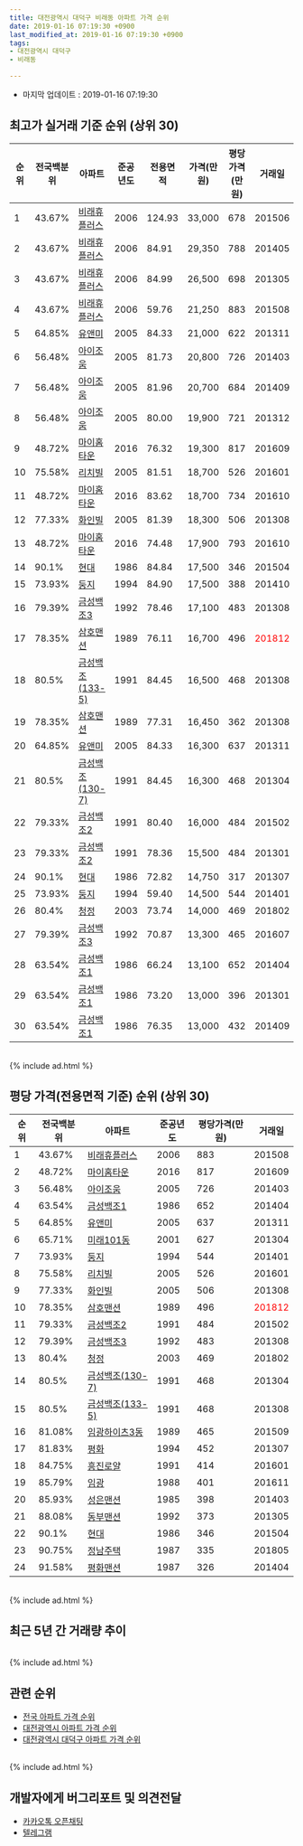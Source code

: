 ```yaml
---
title: 대전광역시 대덕구 비래동 아파트 가격 순위
date: 2019-01-16 07:19:30 +0900
last_modified_at: 2019-01-16 07:19:30 +0900
tags:
- 대전광역시 대덕구
- 비래동

---
```


* 마지막 업데이트 : 2019-01-16 07:19:30

## 최고가 실거래 기준 순위 (상위 30)


|순위|전국백분위|아파트|준공년도|전용면적|가격(만원)|평당가격(만원)|거래일|
|---|---|---|---|---|---|---|---|
|1|43.67%|[비래휴플러스](https://search.naver.com/search.naver?query=%EB%8C%80%EC%A0%84%EA%B4%91%EC%97%AD%EC%8B%9C+%EB%8C%80%EB%8D%95%EA%B5%AC+%EB%B9%84%EB%9E%98%EB%8F%99+%EB%B9%84%EB%9E%98%ED%9C%B4%ED%94%8C%EB%9F%AC%EC%8A%A4)|2006|124.93|33,000|678|201506|
|2|43.67%|[비래휴플러스](https://search.naver.com/search.naver?query=%EB%8C%80%EC%A0%84%EA%B4%91%EC%97%AD%EC%8B%9C+%EB%8C%80%EB%8D%95%EA%B5%AC+%EB%B9%84%EB%9E%98%EB%8F%99+%EB%B9%84%EB%9E%98%ED%9C%B4%ED%94%8C%EB%9F%AC%EC%8A%A4)|2006|84.91|29,350|788|201405|
|3|43.67%|[비래휴플러스](https://search.naver.com/search.naver?query=%EB%8C%80%EC%A0%84%EA%B4%91%EC%97%AD%EC%8B%9C+%EB%8C%80%EB%8D%95%EA%B5%AC+%EB%B9%84%EB%9E%98%EB%8F%99+%EB%B9%84%EB%9E%98%ED%9C%B4%ED%94%8C%EB%9F%AC%EC%8A%A4)|2006|84.99|26,500|698|201305|
|4|43.67%|[비래휴플러스](https://search.naver.com/search.naver?query=%EB%8C%80%EC%A0%84%EA%B4%91%EC%97%AD%EC%8B%9C+%EB%8C%80%EB%8D%95%EA%B5%AC+%EB%B9%84%EB%9E%98%EB%8F%99+%EB%B9%84%EB%9E%98%ED%9C%B4%ED%94%8C%EB%9F%AC%EC%8A%A4)|2006|59.76|21,250|883|201508|
|5|64.85%|[유앤미](https://search.naver.com/search.naver?query=%EB%8C%80%EC%A0%84%EA%B4%91%EC%97%AD%EC%8B%9C+%EB%8C%80%EB%8D%95%EA%B5%AC+%EB%B9%84%EB%9E%98%EB%8F%99+%EC%9C%A0%EC%95%A4%EB%AF%B8)|2005|84.33|21,000|622|201311|
|6|56.48%|[아이조움](https://search.naver.com/search.naver?query=%EB%8C%80%EC%A0%84%EA%B4%91%EC%97%AD%EC%8B%9C+%EB%8C%80%EB%8D%95%EA%B5%AC+%EB%B9%84%EB%9E%98%EB%8F%99+%EC%95%84%EC%9D%B4%EC%A1%B0%EC%9B%80)|2005|81.73|20,800|726|201403|
|7|56.48%|[아이조움](https://search.naver.com/search.naver?query=%EB%8C%80%EC%A0%84%EA%B4%91%EC%97%AD%EC%8B%9C+%EB%8C%80%EB%8D%95%EA%B5%AC+%EB%B9%84%EB%9E%98%EB%8F%99+%EC%95%84%EC%9D%B4%EC%A1%B0%EC%9B%80)|2005|81.96|20,700|684|201409|
|8|56.48%|[아이조움](https://search.naver.com/search.naver?query=%EB%8C%80%EC%A0%84%EA%B4%91%EC%97%AD%EC%8B%9C+%EB%8C%80%EB%8D%95%EA%B5%AC+%EB%B9%84%EB%9E%98%EB%8F%99+%EC%95%84%EC%9D%B4%EC%A1%B0%EC%9B%80)|2005|80.00|19,900|721|201312|
|9|48.72%|[마이홈타운](https://search.naver.com/search.naver?query=%EB%8C%80%EC%A0%84%EA%B4%91%EC%97%AD%EC%8B%9C+%EB%8C%80%EB%8D%95%EA%B5%AC+%EB%B9%84%EB%9E%98%EB%8F%99+%EB%A7%88%EC%9D%B4%ED%99%88%ED%83%80%EC%9A%B4)|2016|76.32|19,300|817|201609|
|10|75.58%|[리치빌](https://search.naver.com/search.naver?query=%EB%8C%80%EC%A0%84%EA%B4%91%EC%97%AD%EC%8B%9C+%EB%8C%80%EB%8D%95%EA%B5%AC+%EB%B9%84%EB%9E%98%EB%8F%99+%EB%A6%AC%EC%B9%98%EB%B9%8C)|2005|81.51|18,700|526|201601|
|11|48.72%|[마이홈타운](https://search.naver.com/search.naver?query=%EB%8C%80%EC%A0%84%EA%B4%91%EC%97%AD%EC%8B%9C+%EB%8C%80%EB%8D%95%EA%B5%AC+%EB%B9%84%EB%9E%98%EB%8F%99+%EB%A7%88%EC%9D%B4%ED%99%88%ED%83%80%EC%9A%B4)|2016|83.62|18,700|734|201610|
|12|77.33%|[화인빌](https://search.naver.com/search.naver?query=%EB%8C%80%EC%A0%84%EA%B4%91%EC%97%AD%EC%8B%9C+%EB%8C%80%EB%8D%95%EA%B5%AC+%EB%B9%84%EB%9E%98%EB%8F%99+%ED%99%94%EC%9D%B8%EB%B9%8C)|2005|81.39|18,300|506|201308|
|13|48.72%|[마이홈타운](https://search.naver.com/search.naver?query=%EB%8C%80%EC%A0%84%EA%B4%91%EC%97%AD%EC%8B%9C+%EB%8C%80%EB%8D%95%EA%B5%AC+%EB%B9%84%EB%9E%98%EB%8F%99+%EB%A7%88%EC%9D%B4%ED%99%88%ED%83%80%EC%9A%B4)|2016|74.48|17,900|793|201610|
|14|90.1%|[현대](https://search.naver.com/search.naver?query=%EB%8C%80%EC%A0%84%EA%B4%91%EC%97%AD%EC%8B%9C+%EB%8C%80%EB%8D%95%EA%B5%AC+%EB%B9%84%EB%9E%98%EB%8F%99+%ED%98%84%EB%8C%80)|1986|84.84|17,500|346|201504|
|15|73.93%|[둥지](https://search.naver.com/search.naver?query=%EB%8C%80%EC%A0%84%EA%B4%91%EC%97%AD%EC%8B%9C+%EB%8C%80%EB%8D%95%EA%B5%AC+%EB%B9%84%EB%9E%98%EB%8F%99+%EB%91%A5%EC%A7%80)|1994|84.90|17,500|388|201410|
|16|79.39%|[금성백조3](https://search.naver.com/search.naver?query=%EB%8C%80%EC%A0%84%EA%B4%91%EC%97%AD%EC%8B%9C+%EB%8C%80%EB%8D%95%EA%B5%AC+%EB%B9%84%EB%9E%98%EB%8F%99+%EA%B8%88%EC%84%B1%EB%B0%B1%EC%A1%B03)|1992|78.46|17,100|483|201308|
|17|78.35%|[삼호맨션](https://search.naver.com/search.naver?query=%EB%8C%80%EC%A0%84%EA%B4%91%EC%97%AD%EC%8B%9C+%EB%8C%80%EB%8D%95%EA%B5%AC+%EB%B9%84%EB%9E%98%EB%8F%99+%EC%82%BC%ED%98%B8%EB%A7%A8%EC%85%98)|1989|76.11|16,700|496|<span style="color:red">201812</span>|
|18|80.5%|[금성백조(133-5)](https://search.naver.com/search.naver?query=%EB%8C%80%EC%A0%84%EA%B4%91%EC%97%AD%EC%8B%9C+%EB%8C%80%EB%8D%95%EA%B5%AC+%EB%B9%84%EB%9E%98%EB%8F%99+%EA%B8%88%EC%84%B1%EB%B0%B1%EC%A1%B0%28133-5%29)|1991|84.45|16,500|468|201308|
|19|78.35%|[삼호맨션](https://search.naver.com/search.naver?query=%EB%8C%80%EC%A0%84%EA%B4%91%EC%97%AD%EC%8B%9C+%EB%8C%80%EB%8D%95%EA%B5%AC+%EB%B9%84%EB%9E%98%EB%8F%99+%EC%82%BC%ED%98%B8%EB%A7%A8%EC%85%98)|1989|77.31|16,450|362|201308|
|20|64.85%|[유앤미](https://search.naver.com/search.naver?query=%EB%8C%80%EC%A0%84%EA%B4%91%EC%97%AD%EC%8B%9C+%EB%8C%80%EB%8D%95%EA%B5%AC+%EB%B9%84%EB%9E%98%EB%8F%99+%EC%9C%A0%EC%95%A4%EB%AF%B8)|2005|84.33|16,300|637|201311|
|21|80.5%|[금성백조(130-7)](https://search.naver.com/search.naver?query=%EB%8C%80%EC%A0%84%EA%B4%91%EC%97%AD%EC%8B%9C+%EB%8C%80%EB%8D%95%EA%B5%AC+%EB%B9%84%EB%9E%98%EB%8F%99+%EA%B8%88%EC%84%B1%EB%B0%B1%EC%A1%B0%28130-7%29)|1991|84.45|16,300|468|201304|
|22|79.33%|[금성백조2](https://search.naver.com/search.naver?query=%EB%8C%80%EC%A0%84%EA%B4%91%EC%97%AD%EC%8B%9C+%EB%8C%80%EB%8D%95%EA%B5%AC+%EB%B9%84%EB%9E%98%EB%8F%99+%EA%B8%88%EC%84%B1%EB%B0%B1%EC%A1%B02)|1991|80.40|16,000|484|201502|
|23|79.33%|[금성백조2](https://search.naver.com/search.naver?query=%EB%8C%80%EC%A0%84%EA%B4%91%EC%97%AD%EC%8B%9C+%EB%8C%80%EB%8D%95%EA%B5%AC+%EB%B9%84%EB%9E%98%EB%8F%99+%EA%B8%88%EC%84%B1%EB%B0%B1%EC%A1%B02)|1991|78.36|15,500|484|201301|
|24|90.1%|[현대](https://search.naver.com/search.naver?query=%EB%8C%80%EC%A0%84%EA%B4%91%EC%97%AD%EC%8B%9C+%EB%8C%80%EB%8D%95%EA%B5%AC+%EB%B9%84%EB%9E%98%EB%8F%99+%ED%98%84%EB%8C%80)|1986|72.82|14,750|317|201307|
|25|73.93%|[둥지](https://search.naver.com/search.naver?query=%EB%8C%80%EC%A0%84%EA%B4%91%EC%97%AD%EC%8B%9C+%EB%8C%80%EB%8D%95%EA%B5%AC+%EB%B9%84%EB%9E%98%EB%8F%99+%EB%91%A5%EC%A7%80)|1994|59.40|14,500|544|201401|
|26|80.4%|[청정](https://search.naver.com/search.naver?query=%EB%8C%80%EC%A0%84%EA%B4%91%EC%97%AD%EC%8B%9C+%EB%8C%80%EB%8D%95%EA%B5%AC+%EB%B9%84%EB%9E%98%EB%8F%99+%EC%B2%AD%EC%A0%95)|2003|73.74|14,000|469|201802|
|27|79.39%|[금성백조3](https://search.naver.com/search.naver?query=%EB%8C%80%EC%A0%84%EA%B4%91%EC%97%AD%EC%8B%9C+%EB%8C%80%EB%8D%95%EA%B5%AC+%EB%B9%84%EB%9E%98%EB%8F%99+%EA%B8%88%EC%84%B1%EB%B0%B1%EC%A1%B03)|1992|70.87|13,300|465|201607|
|28|63.54%|[금성백조1](https://search.naver.com/search.naver?query=%EB%8C%80%EC%A0%84%EA%B4%91%EC%97%AD%EC%8B%9C+%EB%8C%80%EB%8D%95%EA%B5%AC+%EB%B9%84%EB%9E%98%EB%8F%99+%EA%B8%88%EC%84%B1%EB%B0%B1%EC%A1%B01)|1986|66.24|13,100|652|201404|
|29|63.54%|[금성백조1](https://search.naver.com/search.naver?query=%EB%8C%80%EC%A0%84%EA%B4%91%EC%97%AD%EC%8B%9C+%EB%8C%80%EB%8D%95%EA%B5%AC+%EB%B9%84%EB%9E%98%EB%8F%99+%EA%B8%88%EC%84%B1%EB%B0%B1%EC%A1%B01)|1986|73.20|13,000|396|201301|
|30|63.54%|[금성백조1](https://search.naver.com/search.naver?query=%EB%8C%80%EC%A0%84%EA%B4%91%EC%97%AD%EC%8B%9C+%EB%8C%80%EB%8D%95%EA%B5%AC+%EB%B9%84%EB%9E%98%EB%8F%99+%EA%B8%88%EC%84%B1%EB%B0%B1%EC%A1%B01)|1986|76.35|13,000|432|201409|


<br>
{% include ad.html %}
<br>

## 평당 가격(전용면적 기준) 순위 (상위 30)


|순위|전국백분위|아파트|준공년도|평당가격(만원)|거래일|
|---|---|---|---|---|---|
|1|43.67%|[비래휴플러스](https://search.naver.com/search.naver?query=%EB%8C%80%EC%A0%84%EA%B4%91%EC%97%AD%EC%8B%9C+%EB%8C%80%EB%8D%95%EA%B5%AC+%EB%B9%84%EB%9E%98%EB%8F%99+%EB%B9%84%EB%9E%98%ED%9C%B4%ED%94%8C%EB%9F%AC%EC%8A%A4)|2006|883|201508|
|2|48.72%|[마이홈타운](https://search.naver.com/search.naver?query=%EB%8C%80%EC%A0%84%EA%B4%91%EC%97%AD%EC%8B%9C+%EB%8C%80%EB%8D%95%EA%B5%AC+%EB%B9%84%EB%9E%98%EB%8F%99+%EB%A7%88%EC%9D%B4%ED%99%88%ED%83%80%EC%9A%B4)|2016|817|201609|
|3|56.48%|[아이조움](https://search.naver.com/search.naver?query=%EB%8C%80%EC%A0%84%EA%B4%91%EC%97%AD%EC%8B%9C+%EB%8C%80%EB%8D%95%EA%B5%AC+%EB%B9%84%EB%9E%98%EB%8F%99+%EC%95%84%EC%9D%B4%EC%A1%B0%EC%9B%80)|2005|726|201403|
|4|63.54%|[금성백조1](https://search.naver.com/search.naver?query=%EB%8C%80%EC%A0%84%EA%B4%91%EC%97%AD%EC%8B%9C+%EB%8C%80%EB%8D%95%EA%B5%AC+%EB%B9%84%EB%9E%98%EB%8F%99+%EA%B8%88%EC%84%B1%EB%B0%B1%EC%A1%B01)|1986|652|201404|
|5|64.85%|[유앤미](https://search.naver.com/search.naver?query=%EB%8C%80%EC%A0%84%EA%B4%91%EC%97%AD%EC%8B%9C+%EB%8C%80%EB%8D%95%EA%B5%AC+%EB%B9%84%EB%9E%98%EB%8F%99+%EC%9C%A0%EC%95%A4%EB%AF%B8)|2005|637|201311|
|6|65.71%|[미래101동](https://search.naver.com/search.naver?query=%EB%8C%80%EC%A0%84%EA%B4%91%EC%97%AD%EC%8B%9C+%EB%8C%80%EB%8D%95%EA%B5%AC+%EB%B9%84%EB%9E%98%EB%8F%99+%EB%AF%B8%EB%9E%98101%EB%8F%99)|2001|627|201304|
|7|73.93%|[둥지](https://search.naver.com/search.naver?query=%EB%8C%80%EC%A0%84%EA%B4%91%EC%97%AD%EC%8B%9C+%EB%8C%80%EB%8D%95%EA%B5%AC+%EB%B9%84%EB%9E%98%EB%8F%99+%EB%91%A5%EC%A7%80)|1994|544|201401|
|8|75.58%|[리치빌](https://search.naver.com/search.naver?query=%EB%8C%80%EC%A0%84%EA%B4%91%EC%97%AD%EC%8B%9C+%EB%8C%80%EB%8D%95%EA%B5%AC+%EB%B9%84%EB%9E%98%EB%8F%99+%EB%A6%AC%EC%B9%98%EB%B9%8C)|2005|526|201601|
|9|77.33%|[화인빌](https://search.naver.com/search.naver?query=%EB%8C%80%EC%A0%84%EA%B4%91%EC%97%AD%EC%8B%9C+%EB%8C%80%EB%8D%95%EA%B5%AC+%EB%B9%84%EB%9E%98%EB%8F%99+%ED%99%94%EC%9D%B8%EB%B9%8C)|2005|506|201308|
|10|78.35%|[삼호맨션](https://search.naver.com/search.naver?query=%EB%8C%80%EC%A0%84%EA%B4%91%EC%97%AD%EC%8B%9C+%EB%8C%80%EB%8D%95%EA%B5%AC+%EB%B9%84%EB%9E%98%EB%8F%99+%EC%82%BC%ED%98%B8%EB%A7%A8%EC%85%98)|1989|496|<span style="color:red">201812</span>|
|11|79.33%|[금성백조2](https://search.naver.com/search.naver?query=%EB%8C%80%EC%A0%84%EA%B4%91%EC%97%AD%EC%8B%9C+%EB%8C%80%EB%8D%95%EA%B5%AC+%EB%B9%84%EB%9E%98%EB%8F%99+%EA%B8%88%EC%84%B1%EB%B0%B1%EC%A1%B02)|1991|484|201502|
|12|79.39%|[금성백조3](https://search.naver.com/search.naver?query=%EB%8C%80%EC%A0%84%EA%B4%91%EC%97%AD%EC%8B%9C+%EB%8C%80%EB%8D%95%EA%B5%AC+%EB%B9%84%EB%9E%98%EB%8F%99+%EA%B8%88%EC%84%B1%EB%B0%B1%EC%A1%B03)|1992|483|201308|
|13|80.4%|[청정](https://search.naver.com/search.naver?query=%EB%8C%80%EC%A0%84%EA%B4%91%EC%97%AD%EC%8B%9C+%EB%8C%80%EB%8D%95%EA%B5%AC+%EB%B9%84%EB%9E%98%EB%8F%99+%EC%B2%AD%EC%A0%95)|2003|469|201802|
|14|80.5%|[금성백조(130-7)](https://search.naver.com/search.naver?query=%EB%8C%80%EC%A0%84%EA%B4%91%EC%97%AD%EC%8B%9C+%EB%8C%80%EB%8D%95%EA%B5%AC+%EB%B9%84%EB%9E%98%EB%8F%99+%EA%B8%88%EC%84%B1%EB%B0%B1%EC%A1%B0%28130-7%29)|1991|468|201304|
|15|80.5%|[금성백조(133-5)](https://search.naver.com/search.naver?query=%EB%8C%80%EC%A0%84%EA%B4%91%EC%97%AD%EC%8B%9C+%EB%8C%80%EB%8D%95%EA%B5%AC+%EB%B9%84%EB%9E%98%EB%8F%99+%EA%B8%88%EC%84%B1%EB%B0%B1%EC%A1%B0%28133-5%29)|1991|468|201308|
|16|81.08%|[임광하이츠3동](https://search.naver.com/search.naver?query=%EB%8C%80%EC%A0%84%EA%B4%91%EC%97%AD%EC%8B%9C+%EB%8C%80%EB%8D%95%EA%B5%AC+%EB%B9%84%EB%9E%98%EB%8F%99+%EC%9E%84%EA%B4%91%ED%95%98%EC%9D%B4%EC%B8%A03%EB%8F%99)|1989|465|201509|
|17|81.83%|[평화](https://search.naver.com/search.naver?query=%EB%8C%80%EC%A0%84%EA%B4%91%EC%97%AD%EC%8B%9C+%EB%8C%80%EB%8D%95%EA%B5%AC+%EB%B9%84%EB%9E%98%EB%8F%99+%ED%8F%89%ED%99%94)|1994|452|201307|
|18|84.75%|[흥진로얄](https://search.naver.com/search.naver?query=%EB%8C%80%EC%A0%84%EA%B4%91%EC%97%AD%EC%8B%9C+%EB%8C%80%EB%8D%95%EA%B5%AC+%EB%B9%84%EB%9E%98%EB%8F%99+%ED%9D%A5%EC%A7%84%EB%A1%9C%EC%96%84)|1991|414|201601|
|19|85.79%|[임광](https://search.naver.com/search.naver?query=%EB%8C%80%EC%A0%84%EA%B4%91%EC%97%AD%EC%8B%9C+%EB%8C%80%EB%8D%95%EA%B5%AC+%EB%B9%84%EB%9E%98%EB%8F%99+%EC%9E%84%EA%B4%91)|1988|401|201611|
|20|85.93%|[성은맨션](https://search.naver.com/search.naver?query=%EB%8C%80%EC%A0%84%EA%B4%91%EC%97%AD%EC%8B%9C+%EB%8C%80%EB%8D%95%EA%B5%AC+%EB%B9%84%EB%9E%98%EB%8F%99+%EC%84%B1%EC%9D%80%EB%A7%A8%EC%85%98)|1985|398|201403|
|21|88.08%|[동부맨션](https://search.naver.com/search.naver?query=%EB%8C%80%EC%A0%84%EA%B4%91%EC%97%AD%EC%8B%9C+%EB%8C%80%EB%8D%95%EA%B5%AC+%EB%B9%84%EB%9E%98%EB%8F%99+%EB%8F%99%EB%B6%80%EB%A7%A8%EC%85%98)|1992|373|201305|
|22|90.1%|[현대](https://search.naver.com/search.naver?query=%EB%8C%80%EC%A0%84%EA%B4%91%EC%97%AD%EC%8B%9C+%EB%8C%80%EB%8D%95%EA%B5%AC+%EB%B9%84%EB%9E%98%EB%8F%99+%ED%98%84%EB%8C%80)|1986|346|201504|
|23|90.75%|[정남주택](https://search.naver.com/search.naver?query=%EB%8C%80%EC%A0%84%EA%B4%91%EC%97%AD%EC%8B%9C+%EB%8C%80%EB%8D%95%EA%B5%AC+%EB%B9%84%EB%9E%98%EB%8F%99+%EC%A0%95%EB%82%A8%EC%A3%BC%ED%83%9D)|1987|335|201805|
|24|91.58%|[평화맨션](https://search.naver.com/search.naver?query=%EB%8C%80%EC%A0%84%EA%B4%91%EC%97%AD%EC%8B%9C+%EB%8C%80%EB%8D%95%EA%B5%AC+%EB%B9%84%EB%9E%98%EB%8F%99+%ED%8F%89%ED%99%94%EB%A7%A8%EC%85%98)|1987|326|201404|


<br>
{% include ad.html %}
<br>

## 최근 5년 간 거래량 추이


<div style="width:100%;">
    <canvas id="deal_progress" height="250"></canvas>
</div>

<script>
new Chart(document.getElementById("deal_progress"), {
    type: 'line',
    data: {
        labels: ['201401','201402','201403','201404','201405','201406','201407','201408','201409','201410','201411','201412','201501','201502','201503','201504','201505','201506','201507','201508','201509','201510','201511','201512','201601','201602','201603','201604','201605','201606','201607','201608','201609','201610','201611','201612','201701','201702','201703','201704','201705','201706','201707','201708','201709','201710','201711','201712','201801','201802','201803','201804','201805','201806','201807','201808','201809','201810','201811','201812','201901'],
        datasets: [{
            label: '실거래 수',
            pointRadius: 1,
            data: [13, 17, 24, 13, 13, 18, 16, 14, 22, 21, 13, 9, 21, 8, 32, 24, 19, 13, 19, 15, 21, 16, 12, 16, 19, 6, 20, 20, 9, 10, 15, 11, 19, 24, 11, 11, 10, 17, 22, 15, 16, 24, 14, 12, 12, 11, 10, 6, 11, 17, 23, 7, 11, 14, 7, 11, 16, 13, 6, 4, 2],
            borderColor: "rgba(255, 201, 14, 1)",
            backgroundColor: "rgba(255, 201, 14, 0.5)",
            fill: true,
        }]
    },
    options: {
        responsive: true,
        title: {
            display: true,
            text: '5년간 거래량 추이'
        },
        tooltips: {
            mode: 'index',
            intersect: false,
        },
        hover: {
            mode: 'nearest',
            intersect: true
        },
        scales: {
            xAxes: [{
                display: true,
                scaleLabel: {
                    display: true,
                    labelString: '년/월'
                }
            }],
            yAxes: [{
                display: true,
                ticks: {
                    suggestedMin: 0,
                },
                scaleLabel: {
                    display: true,
                    labelString: '실거래 수'
                }
            }]
        }
    }
});

</script>


<br>
{% include ad.html %}
<br>

## 관련 순위

- [전국 아파트 가격 순위](https://inasie.github.io/apt-ranking/전국)
- [대전광역시 아파트 가격 순위](https://inasie.github.io/apt-ranking/대전광역시)
- [대전광역시 대덕구 아파트 가격 순위](https://inasie.github.io/apt-ranking/대전광역시-대덕구)


<br>
{% include ad.html %}
<br>

## 개발자에게 버그리포트 및 의견전달

- [카카오톡 오픈채팅](https://open.kakao.com/o/gLJUAP4)
- [텔레그램](https://t.me/inasie)

